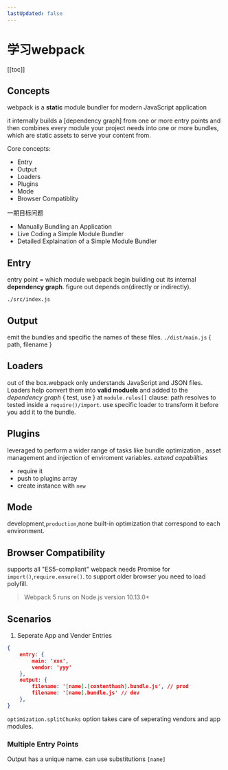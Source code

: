 ```yaml
---
lastUpdated: false
---
```

# 学习webpack

[[toc]]

## Concepts

webpack is a **static** module bundler for modern JavaScript application

it internally builds a [dependency graph] from one or more entry points
and then combines every module your project needs into one or more bundles,
which are static assets to serve your content from.

Core concepts:
* Entry
* Output
* Loaders
* Plugins
* Mode
* Browser Compatiblity

一期目标问题
* Manually Bundling an Application
* Live Coding a Simple Module Bundler
* Detailed Explaination of a Simple Module Bundler

## Entry
entry point = which module webpack begin building out its internal **dependency graph**.
figure out depends on(directly or indirectly).

`./src/index.js`

## Output
emit the bundles and specific the names of these files.
`./dist/main.js`
{ path, filename }

## Loaders
out of the box.webpack only understands JavaScript and JSON files.
Loaders help convert them into **valid moduels** and added to the *dependency graph*
{ test, use }    at `module.rules[]`
clause: path resolves to tested inside a `require()/import`.
use specific loader to transform it before you add it to the bundle.

## Plugins
leveraged to perform a wider range of tasks like 
bundle optimization , asset management and injection of enviroment variables.
*extend capabilities*
* require it
* push to plugins array
* create instance with `new`

## Mode
development,`production`,none
built-in  optimization that correspond to each environment.

## Browser Compatibility
supports all "ES5-compliant" 
webpack needs Promise for `import()`,`require.ensure()`.
to support older browser you need to load polyfill.

> Webpack 5 runs on Node.js version 10.13.0+

## Scenarios
1. Seperate App and Vender Entries
```json
{
    entry: {
        main: 'xxx',
        vendor: 'yyy'
    },
    output: {
        filename: '[name].[contenthash].bundle.js', // prod
        filename: '[name].bundle.js' // dev
    },
}
```
`optimization.splitChunks` option takes care of seperating vendors and app modules.

### Multiple Entry Points
Output has a unique name.
can use substitutions    `[name]`





  
